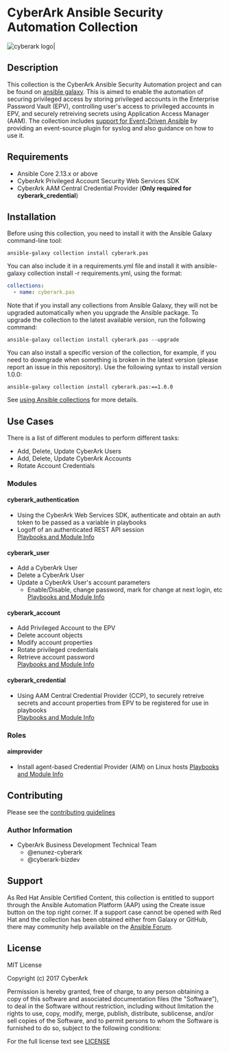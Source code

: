 # CyberArk Ansible Security Automation Collection

<!-- please note this has to be a absolute URL since otherwise it will not show up on galaxy.ansible.com -->
![cyberark logo|](https://github.com/cyberark/ansible-security-automation-collection/blob/master/docs/images/full-cyberark-logo.jpg?raw=true)

## Description

This collection is the CyberArk Ansible Security Automation project and can be found on [ansible galaxy](https://galaxy.ansible.com/cyberark/pas). This is aimed to enable the automation of securing privileged access by storing privileged accounts in the Enterprise Password Vault (EPV), controlling user's access to privileged accounts in EPV, and securely retreiving secrets using Application Access Manager (AAM).
The collection includes [support for Event-Driven Ansible](https://github.com/cyberark/ansible-security-automation-collection/blob/master/docs/cyberark_eda.md) by providing an event-source plugin for syslog and also guidance on how to use it. 

## Requirements

- Ansible Core 2.13.x or above
- CyberArk Privileged Account Security Web Services SDK
- CyberArk AAM Central Credential Provider (**Only required for cyberark_credential**)

## Installation

Before using this collection, you need to install it with the Ansible Galaxy command-line tool:

```
ansible-galaxy collection install cyberark.pas
```

You can also include it in a requirements.yml file and install it with ansible-galaxy collection install -r requirements.yml, using the format:


```yaml
collections:
  - name: cyberark.pas
```

Note that if you install any collections from Ansible Galaxy, they will not be upgraded automatically when you upgrade the Ansible package.
To upgrade the collection to the latest available version, run the following command:

```
ansible-galaxy collection install cyberark.pas --upgrade
```

You can also install a specific version of the collection, for example, if you need to downgrade when something is broken in the latest version (please report an issue in this repository). Use the following syntax to install version 1.0.0:

```
ansible-galaxy collection install cyberark.pas:==1.0.0
```

See [using Ansible collections](https://docs.ansible.com/ansible/devel/user_guide/collections_using.html) for more details.

## Use Cases

There is a list of different modules to perform different tasks:

- Add, Delete, Update CyberArk Users
- Add, Delete, Update CyberArk Accounts
- Rotate Account Credentials

### Modules

#### cyberark_authentication

- Using the CyberArk Web Services SDK, authenticate and obtain an auth token to be passed as a variable in playbooks
- Logoff of an authenticated REST API session<br>
[Playbooks and Module Info](https://github.com/cyberark/ansible-security-automation-collection/blob/master/docs/cyberark_authentication.md)

#### cyberark_user

- Add a CyberArk User
- Delete a CyberArk User
- Update a CyberArk User's account parameters
    - Enable/Disable, change password, mark for change at next login, etc
<br>[Playbooks and Module Info](https://github.com/cyberark/ansible-security-automation-collection/blob/master/docs/cyberark_user.md)<br/>

#### cyberark_account

- Add Privileged Account to the EPV
- Delete account objects
- Modify account properties
- Rotate privileged credentials
- Retrieve account password<br>
[Playbooks and Module Info](https://github.com/cyberark/ansible-security-automation-collection/blob/master/docs/cyberark_account.md)

#### cyberark_credential

- Using AAM Central Credential Provider (CCP), to securely retreive secrets and account properties from EPV to be registered for use in playbooks<br>
[Playbooks and Module Info](https://github.com/cyberark/ansible-security-automation-collection/blob/master/docs/cyberark_credential.md)

### Roles

#### aimprovider

- Install agent-based Credential Provider (AIM) on Linux hosts
[Playbooks and Module Info](https://github.com/cyberark/ansible-security-automation-collection/blob/master/docs/aimprovider.md)

## Contributing

Please see the [contributing guidelines](https://github.com/cyberark/ansible-security-automation-collection/blob/master/CONTRIBUTING.md)

### Author Information
- CyberArk Business Development Technical Team 
    - @enunez-cyberark
    - @cyberark-bizdev

## Support

As Red Hat Ansible Certified Content, this collection is entitled to support through the Ansible Automation Platform (AAP) using the Create issue button on the top right corner. If a support case cannot be opened with Red Hat and the collection has been obtained either from Galaxy or GitHub, there may community help available on the [Ansible Forum](https://forum.ansible.com/).

## License

MIT License

Copyright (c) 2017 CyberArk

Permission is hereby granted, free of charge, to any person obtaining a copy
of this software and associated documentation files (the "Software"), to deal
in the Software without restriction, including without limitation the rights
to use, copy, modify, merge, publish, distribute, sublicense, and/or sell
copies of the Software, and to permit persons to whom the Software is
furnished to do so, subject to the following conditions:

For the full license text see [LICENSE](https://github.com/cyberark/ansible-security-automation-collection/blob/master/LICENSE)